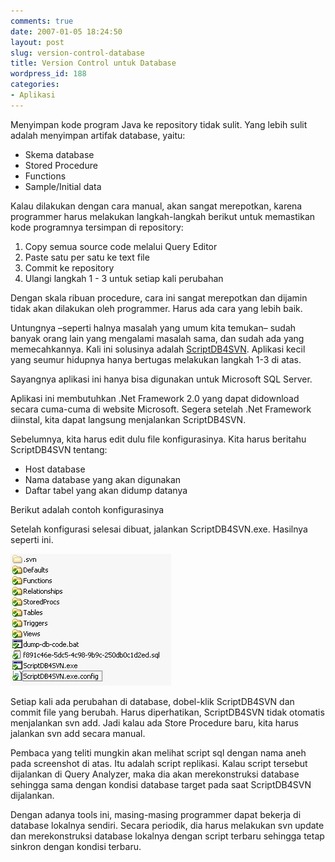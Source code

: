```yaml
---
comments: true
date: 2007-01-05 18:24:50
layout: post
slug: version-control-database
title: Version Control untuk Database
wordpress_id: 188
categories:
- Aplikasi
---
```


Menyimpan kode program Java ke repository tidak sulit. Yang lebih sulit adalah menyimpan artifak database, yaitu: 

  -  Skema database
  -  Stored Procedure
  -  Functions
  -  Sample/Initial data

Kalau dilakukan dengan cara manual, akan sangat merepotkan, karena programmer harus melakukan langkah-langkah berikut untuk memastikan kode programnya tersimpan di repository: 

  1. Copy semua source code melalui Query Editor
  2. Paste satu per satu ke text file
  3. Commit ke repository
  4. Ulangi langkah 1 - 3 untuk setiap kali perubahan

Dengan skala ribuan procedure, cara ini sangat merepotkan dan dijamin tidak akan dilakukan oleh programmer. Harus ada cara yang lebih baik. 

Untungnya –seperti halnya masalah yang umum kita temukan– sudah banyak orang lain yang mengalami masalah sama, dan sudah ada yang memecahkannya. Kali ini solusinya adalah [ScriptDB4SVN](http://www.codeproject.com/cs/database/ScriptDB4Svn.asp "Homepage ScriptDB4SVN"). Aplikasi kecil yang seumur hidupnya hanya bertugas melakukan langkah 1-3 di atas. 



Sayangnya aplikasi ini hanya bisa digunakan untuk Microsoft SQL Server. 

Aplikasi ini membutuhkan .Net Framework 2.0 yang dapat didownload secara cuma-cuma di website Microsoft. Segera setelah .Net Framework diinstal, kita dapat langsung menjalankan ScriptDB4SVN. 

Sebelumnya, kita harus edit dulu file konfigurasinya. Kita harus beritahu ScriptDB4SVN tentang: 

  -  Host database
  -  Nama database yang akan digunakan
  -  Daftar tabel yang akan didump datanya

Berikut adalah contoh konfigurasinya


    
    
      
      

        
        
        
        
        
        

        
        
        
        
	
        
        

        
        

        
        
        
        

        
        

        
        
      
     


Setelah konfigurasi selesai dibuat, jalankan ScriptDB4SVN.exe. Hasilnya seperti ini. 

![Screenshot ScriptDB4SVN](/images/uploads/2007/01/scriptdb4svn.png)

Setiap kali ada perubahan di database, dobel-klik ScriptDB4SVN dan commit file yang berubah. Harus diperhatikan, ScriptDB4SVN tidak otomatis menjalankan svn add. Jadi kalau ada Store Procedure baru, kita harus jalankan svn add secara manual. 

Pembaca yang teliti mungkin akan melihat script sql dengan nama aneh pada screenshot di atas. Itu adalah script replikasi. Kalau script tersebut dijalankan di Query Analyzer, maka dia akan merekonstruksi database sehingga sama dengan kondisi database target pada saat ScriptDB4SVN dijalankan. 

Dengan adanya tools ini, masing-masing programmer dapat bekerja di database lokalnya sendiri. Secara periodik, dia harus melakukan svn update dan merekonstruksi database lokalnya dengan script terbaru sehingga tetap sinkron dengan kondisi terbaru.

